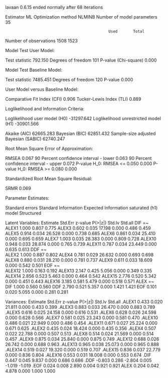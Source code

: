 lavaan 0.6.15 ended normally after 68 iterations

  Estimator                                         ML
  Optimization method                           NLMINB
  Number of model parameters                        35

                                                  Used       Total
  Number of observations                          1508        1523

Model Test User Model:
                                                      
  Test statistic                               792.150
  Degrees of freedom                               101
  P-value (Chi-square)                           0.000

Model Test Baseline Model:

  Test statistic                              7485.451
  Degrees of freedom                               120
  P-value                                        0.000

User Model versus Baseline Model:

  Comparative Fit Index (CFI)                    0.906
  Tucker-Lewis Index (TLI)                       0.889

Loglikelihood and Information Criteria:

  Loglikelihood user model (H0)             -31297.642
  Loglikelihood unrestricted model (H1)     -30901.566
                                                      
  Akaike (AIC)                               62665.283
  Bayesian (BIC)                             62851.432
  Sample-size adjusted Bayesian (SABIC)      62740.247

Root Mean Square Error of Approximation:

  RMSEA                                          0.067
  90 Percent confidence interval - lower         0.063
  90 Percent confidence interval - upper         0.072
  P-value H_0: RMSEA <= 0.050                    0.000
  P-value H_0: RMSEA >= 0.080                    0.000

Standardized Root Mean Square Residual:

  SRMR                                           0.069

Parameter Estimates:

  Standard errors                             Standard
  Information                                 Expected
  Information saturated (h1) model          Structured

Latent Variables:
                   Estimate  Std.Err  z-value  P(>|z|)   Std.lv  Std.all
  DIF =~                                                                
    ALEX1             1.000                               0.807    0.775
    ALEX3             0.602    0.035   17.198    0.000    0.486    0.459
    ALEX5             0.914    0.034   26.528    0.000    0.738    0.685
    ALEX6             0.861    0.034   25.410    0.000    0.695    0.659
    ALEX7             1.003    0.035   28.383    0.000    0.809    0.728
    ALEX10            0.948    0.033   28.874    0.000    0.765    0.739
    ALEX11            0.787    0.034   23.449    0.000    0.635    0.613
  DDF =~                                                                
    ALEX2             1.000                               0.887    0.802
    ALEX4             0.781    0.029   26.632    0.000    0.693    0.698
    ALEX8             0.880    0.031   28.210    0.000    0.781    0.737
    ALEX9             0.611    0.033   18.609    0.000    0.542    0.501
  EOF =~                                                                
    ALEX12            1.000                               0.163    0.192
    ALEX13            2.147    0.425    5.056    0.000    0.349    0.335
    ALEX14            2.856    0.523    5.463    0.000    0.464    0.542
    ALEX15            2.776    0.520    5.342    0.000    0.451    0.443
    ALEX16            3.185    0.581    5.479    0.000    0.518    0.571
  ALEX =~                                                               
    DIF               1.000                               0.560    0.560
    DDF               2.790    0.521    5.357    0.000    1.421    1.421
    EOF               0.101    0.020    5.055    0.000    0.281    0.281

Variances:
                   Estimate  Std.Err  z-value  P(>|z|)   Std.lv  Std.all
   .ALEX1             0.433    0.020   21.811    0.000    0.433    0.399
   .ALEX3             0.883    0.033   26.470    0.000    0.883    0.789
   .ALEX5             0.616    0.025   24.158    0.000    0.616    0.531
   .ALEX6             0.628    0.026   24.598    0.000    0.628    0.566
   .ALEX7             0.581    0.025   23.243    0.000    0.581    0.470
   .ALEX10            0.486    0.021   22.949    0.000    0.486    0.454
   .ALEX11            0.671    0.027   25.224    0.000    0.671    0.625
   .ALEX2             0.435    0.024   18.424    0.000    0.435    0.356
   .ALEX4             0.507    0.022   22.788    0.000    0.507    0.513
   .ALEX8             0.514    0.024   21.569    0.000    0.514    0.457
   .ALEX9             0.875    0.034   25.840    0.000    0.875    0.749
   .ALEX12            0.688    0.026   26.742    0.000    0.688    0.963
   .ALEX13            0.965    0.038   25.073    0.000    0.965    0.888
   .ALEX14            0.519    0.027   19.320    0.000    0.519    0.707
   .ALEX15            0.836    0.037   22.779    0.000    0.836    0.804
   .ALEX16            0.553    0.031   18.008    0.000    0.553    0.674
   .DIF               0.447    0.045    9.837    0.000    0.686    0.686
   .DDF              -0.803    0.286   -2.804    0.005   -1.019   -1.019
   .EOF               0.024    0.008    2.890    0.004    0.921    0.921
    ALEX              0.204    0.042    4.878    0.000    1.000    1.000

